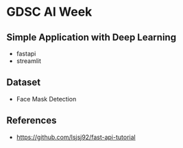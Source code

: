 # GDSC AI Week

## Simple Application with Deep Learning
- fastapi
- streamlit


## Dataset
- Face Mask Detection
## References
- https://github.com/lsjsj92/fast-api-tutorial
